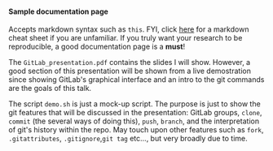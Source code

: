 #### Sample documentation page

Accepts markdown syntax such as `this`. FYI, click [here](https://github.com/adam-p/markdown-here/wiki/Markdown-Cheatsheet) for a markdown cheat sheet if you are unfamiliar. If you truly want your research to be reproducible, a good documentation page is a __must__!

The `GitLab_presentation.pdf` contains the slides I will show. However, a good section of this presentation will be shown from a live demostration since showing GitLab's graphical interface and an intro to the git commands are the goals of this talk.

The script `demo.sh` is just a mock-up script. The purpose is just to show the git features that will be discussed in the presentation: GitLab groups, `clone`, `commit` (the several ways of doing this), `push`, `branch`, and the interpretation of git's history within the repo. May touch upon other features such as `fork`, `.gitattributes`, `.gitignore`,`git tag` etc..., but very broadly due to time.